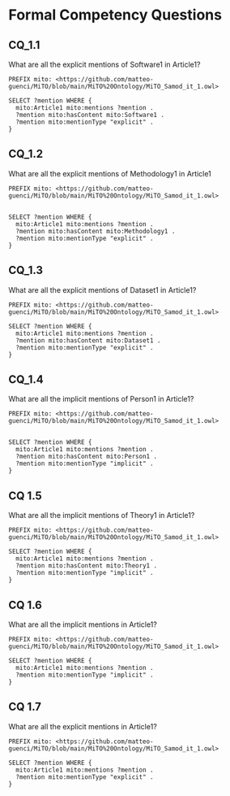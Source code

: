 # Formal Competency Questions

## CQ_1.1
What are all the explicit mentions of Software1 in Article1?
```
PREFIX mito: <https://github.com/matteo-guenci/MiTO/blob/main/MiTO%20Ontology/MiTO_Samod_it_1.owl> 

SELECT ?mention WHERE {
  mito:Article1 mito:mentions ?mention .
  ?mention mito:hasContent mito:Software1 .
  ?mention mito:mentionType "explicit" .
}
```

## CQ_1.2
What are all the explicit mentions of Methodology1 in Article1
```
PREFIX mito: <https://github.com/matteo-guenci/MiTO/blob/main/MiTO%20Ontology/MiTO_Samod_it_1.owl> 


SELECT ?mention WHERE {
  mito:Article1 mito:mentions ?mention .
  ?mention mito:hasContent mito:Methodology1 .
  ?mention mito:mentionType "explicit" .
}
```

## CQ_1.3
What are all the explicit mentions of Dataset1 in Article1?

```
PREFIX mito: <https://github.com/matteo-guenci/MiTO/blob/main/MiTO%20Ontology/MiTO_Samod_it_1.owl> 

SELECT ?mention WHERE {
  mito:Article1 mito:mentions ?mention .
  ?mention mito:hasContent mito:Dataset1 .
  ?mention mito:mentionType "explicit" .
}
```

## CQ_1.4
What are all the implicit mentions of Person1 in Article1?
```
PREFIX mito: <https://github.com/matteo-guenci/MiTO/blob/main/MiTO%20Ontology/MiTO_Samod_it_1.owl> 


SELECT ?mention WHERE {
  mito:Article1 mito:mentions ?mention .
  ?mention mito:hasContent mito:Person1 .
  ?mention mito:mentionType "implicit" .
}
```

## CQ 1.5
What are all the implicit mentions of Theory1 in Article1?
```
PREFIX mito: <https://github.com/matteo-guenci/MiTO/blob/main/MiTO%20Ontology/MiTO_Samod_it_1.owl> 

SELECT ?mention WHERE {
  mito:Article1 mito:mentions ?mention .
  ?mention mito:hasContent mito:Theory1 .
  ?mention mito:mentionType "implicit" .
}
```

## CQ 1.6
What are all the implicit mentions in Article1?
```
PREFIX mito: <https://github.com/matteo-guenci/MiTO/blob/main/MiTO%20Ontology/MiTO_Samod_it_1.owl> 

SELECT ?mention WHERE {
  mito:Article1 mito:mentions ?mention .
  ?mention mito:mentionType "implicit" .
}
```

## CQ 1.7
What are all the explicit mentions in Article1?
```
PREFIX mito: <https://github.com/matteo-guenci/MiTO/blob/main/MiTO%20Ontology/MiTO_Samod_it_1.owl> 

SELECT ?mention WHERE {
  mito:Article1 mito:mentions ?mention .
  ?mention mito:mentionType "explicit" .
}
```